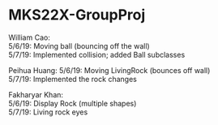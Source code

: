 # MKS22X-GroupProj
William Cao:  
5/6/19: Moving ball (bouncing off the wall)  
5/7/19: Implemented collision; added Ball subclasses

Peihua Huang:
5/6/19: Moving LivingRock (bounces off wall)  
5/7/19: Implemented the rock changes  

Fakharyar Khan:  
5/6/19: Display Rock (multiple shapes)  
5/7/19: Living rock eyes  
